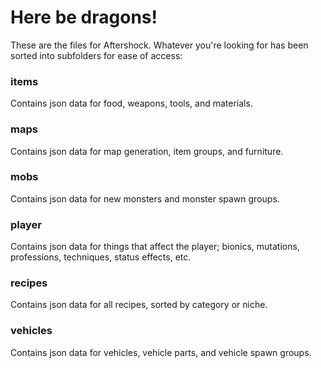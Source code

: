 # Here be dragons!

These are the files for Aftershock. Whatever you're looking for has been sorted into subfolders for ease of access:

### items

Contains json data for food, weapons, tools, and materials.

### maps

Contains json data for map generation, item groups, and furniture.

### mobs

Contains json data for new monsters and monster spawn groups.

### player

Contains json data for things that affect the player; bionics, mutations, professions, techniques, status effects, etc.

### recipes

Contains json data for all recipes, sorted by category or niche.

### vehicles

Contains json data for vehicles, vehicle parts, and vehicle spawn groups.